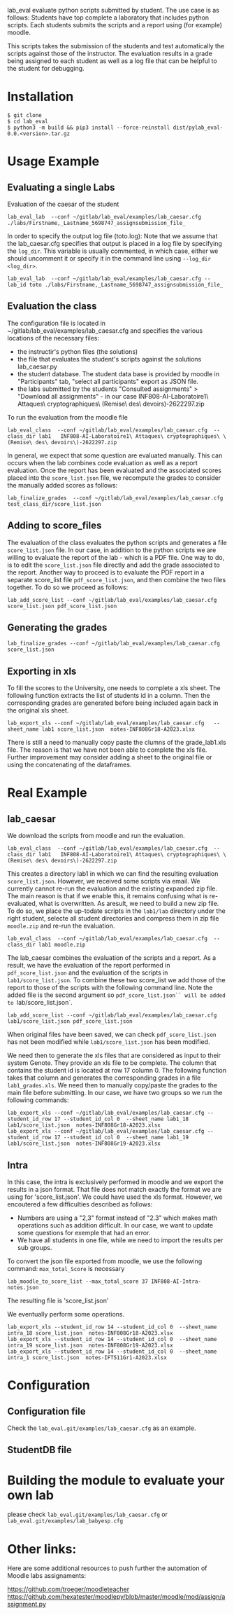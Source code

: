

lab_eval  evaluate python scripts submitted by student. 
The use case is as follows: 
Students have top complete a laboratory that includes python scripts. 
Each students submits the scripts and a report using (for example) moodle. 

This scripts takes the submission of the students and test automatically the scripts against those of the instructor. 
The evaluation results in a grade being assigned to each student as well as a log file that can be helpful to the student for debugging. 

# Installation

```
$ git clone 
$ cd lab_eval
$ python3 -m build && pip3 install --force-reinstall dist/pylab_eval-0.0.<version>.tar.gz
```

# Usage Example

## Evaluating a single Labs

Evaluation of the caesar of the student

```
lab_eval_lab  --conf ~/gitlab/lab_eval/examples/lab_caesar.cfg ./labs/Firstname,_Lastname_5698747_assignsubmission_file_
```
In order to specify the output log file (toto.log):
Note that we assume that the lab_caesar.cfg specifies that output is placed in a log file by specifying the `log_dir`. This variable is usually commented, in which case, either we should uncomment it or specify it in the command line using `--log_dir <log_dir>`.

```
lab_eval_lab  --conf ~/gitlab/lab_eval/examples/lab_caesar.cfg --lab_id toto ./labs/Firstname,_Lastname_5698747_assignsubmission_file_
```
## Evaluation the class 

The configuration file is located in ~/gitlab/lab_eval/examples/lab_caesar.cfg and specifies the various locations of the necessary files:

* the instructir's python files (the solutions)
* the file that evaluates the student's scripts against the solutions lab_caesar.py
* the student database. The student data base is provided by moodle in "Participants" tab, "select all participants" export as JSON file.
* the labs submitted by the students "Consulted assignments" > "Download all assignments" - in our case  INF808-AI-Laboratoire1\ Attaques\ cryptographiques\ \(Remise\ des\ devoirs\)-2622297.zip


To run the evaluation from the moodle file


```
lab_eval_class  --conf ~/gitlab/lab_eval/examples/lab_caesar.cfg  --class_dir lab1   INF808-AI-Laboratoire1\ Attaques\ cryptographiques\ \(Remise\ des\ devoirs\)-2622297.zip 
```

In general, we expect that some question are evaluated manually. This can occurs when the lab combines code evaluation as well as a report evaluation. Once the report has been evaluated and the associated scores placed into the `score_list.json` file, we recompute the grades to consider the manually added scores as follows:

```
lab_finalize_grades  --conf ~/gitlab/lab_eval/examples/lab_caesar.cfg test_class_dir/score_list.json

```
## Adding to score_files

The evaluation of the class evaluates the python scripts and generates a file `score_list.json` file. In our case, in addition to the python scripts we are willing to evaluate the report of the lab - which is a PDF file. 
One way to do, is to edit the `score_list.json` file directly and add the grade associated to the report. 
Another way to proceed is to evaluate the PDF report in a separate score_list file `pdf_score_list.json`, and then combine the two files together. To do so we proceed as follows:

```
lab_add_score_list --conf ~/gitlab/lab_eval/examples/lab_caesar.cfg score_list.json pdf_score_list.json 
```

## Generating the grades


```
lab_finalize_grades --conf ~/gitlab/lab_eval/examples/lab_caesar.cfg score_list.json 
```

## Exporting in xls

To fill the scores to the University, one needs to complete a xls sheet. 
The following function extracts the list of students id in a column. Then the corresponding grades are generated before being included again back in the original xls sheet. 


```
lab_export_xls --conf ~/gitlab/lab_eval/examples/lab_caesar.cfg   --sheet_name lab1 score_list.json  notes-INF808Gr18-A2023.xlsx 

```
There is still a need to manually copy paste the clumns of the grade_lab1.xls file. The reason is that we have not been able to complete the xls file. Further improvement may consider adding a sheet to the original file or using the concatenating of the dataframes. 


# Real Example

## lab_caesar

We download the scripts from moodle and run the evaluation. 

```
lab_eval_class  --conf ~/gitlab/lab_eval/examples/lab_caesar.cfg  --class_dir lab1   INF808-AI-Laboratoire1\ Attaques\ cryptographiques\ \(Remise\ des\ devoirs\)-2622297.zip
```

This creates a directory lab1 in which we can find the resulting evaluation `score_list.json`. However, we received some scripts via email. We currently cannot re-run the evaluation and the existing expanded zip file. The main reason is that if we enable this, it remains confusing what is re-evaluated, what is overwritten. As aresult, we need to build a new zip file. 
To do so, we place the up-todate scripts in the `lab1/lab` directory under the right student, selecte all student directories and compress them in zip file `moodle.zip` and re-run the evaluation.
```
lab_eval_class  --conf ~/gitlab/lab_eval/examples/lab_caesar.cfg  --class_dir lab1 moodle.zip 
```

The lab_caesar combines the evaluation of the scripts and a report. As a result, we have the evaluation of the report performed in `pdf_score_list.json` and the evaluation of the scripts in `lab1/score_list.json`. To combine these two score_list we add those of the report to those of the scripts with the following command line.
Note the added file is the second argument so `pdf_score_list.json`` will be added to `lab/score_list.json`.

```
lab_add_score_list --conf ~/gitlab/lab_eval/examples/lab_caesar.cfg lab1/score_list.json pdf_score_list.json
```
When original files have been saved, we can check `pdf_score_list.json` has not been modified while `lab1/score_list.json` has been modified. 

We need then to generate the xls files that are considered as input to their system Genote. They provide an xls file to be complete. The column that contains the student id is located at row 17 column 0. The following function takes that column and generates the corresponding grades in a file `lab1_grades.xls`. We need then to manually copy/paste the grades to the main file before submitting. 
In our case, we have two groups so we run the following commands:

```
lab_export_xls --conf ~/gitlab/lab_eval/examples/lab_caesar.cfg --student_id_row 17 --student_id_col 0  --sheet_name lab1_18 lab1/score_list.json  notes-INF808Gr18-A2023.xlsx
lab_export_xls --conf ~/gitlab/lab_eval/examples/lab_caesar.cfg --student_id_row 17 --student_id_col 0  --sheet_name lab1_19 lab1/score_list.json  notes-INF808Gr19-A2023.xlsx
```

## Intra

In this case, the intra is exclusively performed in moodle and we export the results in a json format. That file does not match exactly the format we are using for 'score_list.json'. We could have used the xls format. However, we encoutered a few difficulties described as follows:

* Numbers are using a "2,3" format instead of "2.3" which makes math operations such as addition difficult. In our case, we want to update some questions for exemple that had an error. 
* We have all students in one file, while we need to import the results per sub groups. 

To convert the json file exported from moodle, we use the following command:
`max_total_Score` is necessary

```
lab_moodle_to_score_list --max_total_score 37 INF808-AI-Intra-notes.json
```

The resulting file is 'score_list.json'

We eventually perform some operations. 

```
lab_export_xls --student_id_row 14 --student_id_col 0  --sheet_name intra_18 score_list.json  notes-INF808Gr18-A2023.xlsx
lab_export_xls --student_id_row 14 --student_id_col 0  --sheet_name intra_19 score_list.json  notes-INF808Gr19-A2023.xlsx
lab_export_xls --student_id_row 14 --student_id_col 0  --sheet_name intra_1 score_list.json  notes-IFT511Gr1-A2023.xlsx
```


# Configuration 

## Configuration file

Check the `lab_eval.git/examples/lab_caesar.cfg` as an example.

## StudentDB file



# Building the module to evaluate your own lab

please check `lab_eval.git/examples/lab_caesar.cfg` or `lab_eval.git/examples/lab_babyesp.cfg`


# Other links:

Here are some additional resources to push further the automation of Moodle labs assignaments:

https://github.com/troeger/moodleteacher
https://github.com/hexatester/moodlepy/blob/master/moodle/mod/assign/assignment.py



